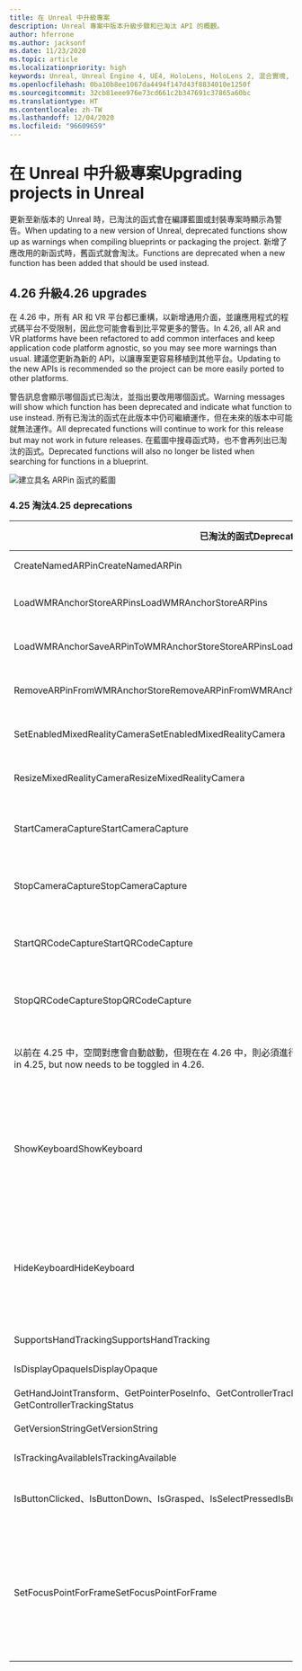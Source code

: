```yaml
---
title: 在 Unreal 中升級專案
description: Unreal 專案中版本升級步驟和已淘汰 API 的概觀。
author: hferrone
ms.author: jacksonf
ms.date: 11/23/2020
ms.topic: article
ms.localizationpriority: high
keywords: Unreal, Unreal Engine 4, UE4, HoloLens, HoloLens 2, 混合實境, 開發, 文件, 指南, 功能, 混合實境頭戴式裝置, windows 混合實境頭戴式裝置, 虛擬實境頭戴式裝置, 移植, 升級
ms.openlocfilehash: 0ba10b8ee1067da4494f147d43f8834010e1250f
ms.sourcegitcommit: 32cb81eee976e73cd661c2b347691c37865a60bc
ms.translationtype: HT
ms.contentlocale: zh-TW
ms.lasthandoff: 12/04/2020
ms.locfileid: "96609659"
---
```

# <a name="upgrading-projects-in-unreal"></a><span data-ttu-id="1372f-104">在 Unreal 中升級專案</span><span class="sxs-lookup"><span data-stu-id="1372f-104">Upgrading projects in Unreal</span></span>

<span data-ttu-id="1372f-105">更新至新版本的 Unreal 時，已淘汰的函式會在編譯藍圖或封裝專案時顯示為警告。</span><span class="sxs-lookup"><span data-stu-id="1372f-105">When updating to a new version of Unreal, deprecated functions show up as warnings when compiling blueprints or packaging the project.</span></span>  <span data-ttu-id="1372f-106">新增了應改用的新函式時，舊函式就會淘汰。</span><span class="sxs-lookup"><span data-stu-id="1372f-106">Functions are deprecated when a new function has been added that should be used instead.</span></span> 

## <a name="426-upgrades"></a><span data-ttu-id="1372f-107">4.26 升級</span><span class="sxs-lookup"><span data-stu-id="1372f-107">4.26 upgrades</span></span>
 
<span data-ttu-id="1372f-108">在 4.26 中，所有 AR 和 VR 平台都已重構，以新增通用介面，並讓應用程式的程式碼平台不受限制，因此您可能會看到比平常更多的警告。</span><span class="sxs-lookup"><span data-stu-id="1372f-108">In 4.26, all AR and VR platforms have been refactored to add common interfaces and keep application code platform agnostic, so you may see more warnings than usual.</span></span>  <span data-ttu-id="1372f-109">建議您更新為新的 API，以讓專案更容易移植到其他平台。</span><span class="sxs-lookup"><span data-stu-id="1372f-109">Updating to the new APIs is recommended so the project can be more easily ported to other platforms.</span></span>

<span data-ttu-id="1372f-110">警告訊息會顯示哪個函式已淘汰，並指出要改用哪個函式。</span><span class="sxs-lookup"><span data-stu-id="1372f-110">Warning messages will show which function has been deprecated and indicate what function to use instead.</span></span>  <span data-ttu-id="1372f-111">所有已淘汰的函式在此版本中仍可繼續運作，但在未來的版本中可能就無法運作。</span><span class="sxs-lookup"><span data-stu-id="1372f-111">All deprecated functions will continue to work for this release but may not work in future releases.</span></span>  <span data-ttu-id="1372f-112">在藍圖中搜尋函式時，也不會再列出已淘汰的函式。</span><span class="sxs-lookup"><span data-stu-id="1372f-112">Deprecated functions will also no longer be listed when searching for functions in a blueprint.</span></span>

![建立具名 ARPin 函式的藍圖](images/unreal-porting-img-01.png)

### <a name="425-deprecations"></a><span data-ttu-id="1372f-114">4.25 淘汰</span><span class="sxs-lookup"><span data-stu-id="1372f-114">4.25 deprecations</span></span>

| <span data-ttu-id="1372f-115">已淘汰的函式</span><span class="sxs-lookup"><span data-stu-id="1372f-115">Deprecated function</span></span> | <span data-ttu-id="1372f-116">新增函式</span><span class="sxs-lookup"><span data-stu-id="1372f-116">New function</span></span> |
| --- | --- |
| <span data-ttu-id="1372f-117">CreateNamedARPin</span><span class="sxs-lookup"><span data-stu-id="1372f-117">CreateNamedARPin</span></span> | ![「釘選元件」函式的藍圖](images/unreal-porting-img-02.png) |
| <span data-ttu-id="1372f-119">LoadWMRAnchorStoreARPins</span><span class="sxs-lookup"><span data-stu-id="1372f-119">LoadWMRAnchorStoreARPins</span></span> | ![「從本機存放區載入 ARPins」函式的藍圖](images/unreal-porting-img-03.png) |
| <span data-ttu-id="1372f-121">LoadWMRAnchorSaveARPinToWMRAnchorStoreStoreARPins</span><span class="sxs-lookup"><span data-stu-id="1372f-121">LoadWMRAnchorSaveARPinToWMRAnchorStoreStoreARPins</span></span> | ![「將 ARPin 儲存至本機存放區」函式的藍圖](images/unreal-porting-img-04.png) |
| <span data-ttu-id="1372f-123">RemoveARPinFromWMRAnchorStore</span><span class="sxs-lookup"><span data-stu-id="1372f-123">RemoveARPinFromWMRAnchorStore</span></span> | ![「從本機存放區移除 ARPin」函式的藍圖](images/unreal-porting-img-05.png) |
| <span data-ttu-id="1372f-125">SetEnabledMixedRealityCamera</span><span class="sxs-lookup"><span data-stu-id="1372f-125">SetEnabledMixedRealityCamera</span></span> | ![「設定已啟用的 XRCamera」函式的藍圖](images/unreal-porting-img-06.png) |
| <span data-ttu-id="1372f-127">ResizeMixedRealityCamera</span><span class="sxs-lookup"><span data-stu-id="1372f-127">ResizeMixedRealityCamera</span></span> | ![「調整 XRCamera 大小」函式的藍圖](images/unreal-porting-img-07.png) |
| <span data-ttu-id="1372f-129">StartCameraCapture</span><span class="sxs-lookup"><span data-stu-id="1372f-129">StartCameraCapture</span></span> | ![用於啟動相機擷取的「切換 ARCapture」函式藍圖](images/unreal-porting-img-08.png) |
| <span data-ttu-id="1372f-131">StopCameraCapture</span><span class="sxs-lookup"><span data-stu-id="1372f-131">StopCameraCapture</span></span> | ![用於停止相機擷取的「切換 ARCapture」函式藍圖](images/unreal-porting-img-09.png) |
| <span data-ttu-id="1372f-133">StartQRCodeCapture</span><span class="sxs-lookup"><span data-stu-id="1372f-133">StartQRCodeCapture</span></span> | ![用於啟動 QR 代碼擷取的「切換 ARCapture」函式藍圖](images/unreal-porting-img-10.png) |
| <span data-ttu-id="1372f-135">StopQRCodeCapture</span><span class="sxs-lookup"><span data-stu-id="1372f-135">StopQRCodeCapture</span></span> | ![用於停止 QR 代碼擷取的「切換 ARCapture」函式藍圖](images/unreal-porting-img-11.png) |
| <span data-ttu-id="1372f-137">以前在 4.25 中，空間對應會自動啟動，但現在在 4.26 中，則必須進行切換。</span><span class="sxs-lookup"><span data-stu-id="1372f-137">Spatial mapping previously automatically started in 4.25, but now needs to be toggled in 4.26.</span></span> | ![用於啟用空間對應的「切換 ARCapture」函式藍圖](images/unreal-porting-img-12.png) |
| <span data-ttu-id="1372f-139">ShowKeyboard</span><span class="sxs-lookup"><span data-stu-id="1372f-139">ShowKeyboard</span></span> | <span data-ttu-id="1372f-140">已在 4.26 中移除，因為當焦點放在文字小工具時，會自動顯示鍵盤。</span><span class="sxs-lookup"><span data-stu-id="1372f-140">Removed in 4.26 since the keyboard automatically shows when a text widget is focused on.</span></span> |
| <span data-ttu-id="1372f-141">HideKeyboard</span><span class="sxs-lookup"><span data-stu-id="1372f-141">HideKeyboard</span></span> | <span data-ttu-id="1372f-142">已在 4.26 中移除，因為當焦點不在文字小工具時，會自動隱藏鍵盤。</span><span class="sxs-lookup"><span data-stu-id="1372f-142">Removed in 4.26 since the keyboard will automatically hide when a text widget is unfocused.</span></span> |
| <span data-ttu-id="1372f-143">SupportsHandTracking</span><span class="sxs-lookup"><span data-stu-id="1372f-143">SupportsHandTracking</span></span> | ![「支援手部追蹤」屬性的藍圖](images/unreal-porting-img-13.png) |
| <span data-ttu-id="1372f-145">IsDisplayOpaque</span><span class="sxs-lookup"><span data-stu-id="1372f-145">IsDisplayOpaque</span></span> | ![IsDisplayOpaque 屬性的藍圖](images/unreal-porting-img-14.png) |
| <span data-ttu-id="1372f-147">GetHandJointTransform、GetPointerPoseInfo、GetControllerTrackingStatus</span><span class="sxs-lookup"><span data-stu-id="1372f-147">GetHandJointTransform, GetPointerPoseInfo, GetControllerTrackingStatus</span></span> | ![「取得運動控制器資料」函式的藍圖](images/unreal-porting-img-15.png) |
| <span data-ttu-id="1372f-149">GetVersionString</span><span class="sxs-lookup"><span data-stu-id="1372f-149">GetVersionString</span></span> | ![「取得版本字串」函式的藍圖](images/unreal-porting-img-16.png) |
| <span data-ttu-id="1372f-151">IsTrackingAvailable</span><span class="sxs-lookup"><span data-stu-id="1372f-151">IsTrackingAvailable</span></span> | ![IsTrackingAvailable 屬性的藍圖](images/unreal-porting-img-17.png) |
| <span data-ttu-id="1372f-153">IsButtonClicked、IsButtonDown、IsGrasped、IsSelectPressed</span><span class="sxs-lookup"><span data-stu-id="1372f-153">IsButtonClicked, IsButtonDown, IsGrasped, IsSelectPressed</span></span> | <span data-ttu-id="1372f-154">使用 Unreal 的輸入動作系統。</span><span class="sxs-lookup"><span data-stu-id="1372f-154">Use Unreal’s input action system.</span></span> |
| <span data-ttu-id="1372f-155">SetFocusPointForFrame</span><span class="sxs-lookup"><span data-stu-id="1372f-155">SetFocusPointForFrame</span></span> | <span data-ttu-id="1372f-156">已在 4.26 中移除。</span><span class="sxs-lookup"><span data-stu-id="1372f-156">Removed in 4.26.</span></span>  <span data-ttu-id="1372f-157">過去用於遠端處理時的重新投影，現在則支援深度重新投影。</span><span class="sxs-lookup"><span data-stu-id="1372f-157">Previously used for reprojection when remoting, which now supports depth reprojection.</span></span> |